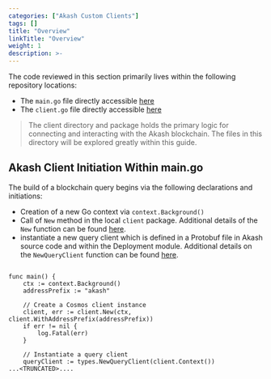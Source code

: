 ```yaml
---
categories: ["Akash Custom Clients"]
tags: []
title: "Overview"
linkTitle: "Overview"
weight: 1
description: >-
---
```


The code reviewed in this section primarily lives within the following repository locations:

- The `main.go` file directly accessible [here](https://github.com/chainzero/akash-client/blob/main/akashrpcclient_queryonly/main.go)
- The `client.go` file directly accessible [here](https://github.com/chainzero/akash-client/blob/main/akashrpcclient_queryonly/client/client.go)

> The client directory and package holds the primary logic for connecting and interacting with the Akash blockchain. The files in this directory will be explored greatly within this guide.

## Akash Client Initiation Within main.go

The build of a blockchain query begins via the following declarations and initiations:

- Creation of a new Go context via `context.Background()`
- Call of `New` method in the local `client` package. Additional details of the `New` function can be found [here](/docs/akash-custom-clients/akash-client---query-only/akash-client-creation/client-new-function/).
- instantiate a new query client which is defined in a Protobuf file in Akash source code and within the Deployment module. Additional details on the `NewQueryClient` function can be found [here](/docs/akash-custom-clients/akash-client---query-only/akash-client-creation/newqueryclient-method/).

```

func main() {
	ctx := context.Background()
	addressPrefix := "akash"

	// Create a Cosmos client instance
	client, err := client.New(ctx, client.WithAddressPrefix(addressPrefix))
	if err != nil {
		log.Fatal(err)
	}

	// Instantiate a query client
	queryClient := types.NewQueryClient(client.Context())
...<TRUNCATED>....
```
